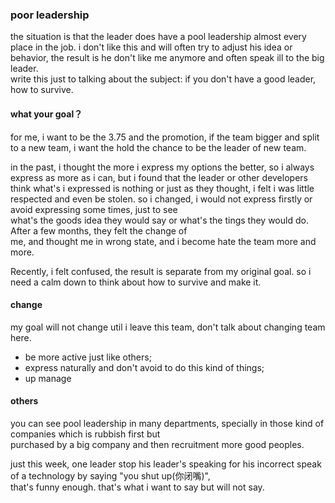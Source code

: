 ### poor leadership

the situation is that the leader does have a pool leadership almost every place in the job. i don't like this
and will often try to adjust his idea or behavior, the result is he don't like me anymore and often speak ill to the big leader.  
write this just to talking about the subject: if you don't have a good leader, how to survive.

#### what your goal？

for me, i want to be the 3.75 and the promotion, if the team bigger and split to a new team, i want the hold the chance
to be the leader of new team.

in the past, i thought the more i express my options the better, so i always express as more as i can, but i found
that the leader or other developers think what's i expressed is nothing or just as they thought, i felt i was
little respected and even be stolen. so i changed, i would not express firstly or avoid expressing some times, just to see  
what's the goods idea they would say or what's the tings they would do. After a few months, they felt the change of  
me, and thought me in wrong state, and i become hate the team more and more.

Recently, i felt confused, the result is separate from my original goal. so i need a calm down to think about
how to survive and make it.

#### change

my goal will not change util i leave this team, don't talk about changing team here.

- be more active just like others;
- express naturally and don't avoid to do this kind of things;
- up manage

#### others
you can see pool leadership in many departments, specially in those kind of companies which is rubbish first but  
purchased by a big company and then recruitment more good peoples.

just this week, one leader stop his leader's speaking for his incorrect speak of a technology by saying "you shut up(你闭嘴)",  
that's funny enough. that's what i want to say but will not say.
